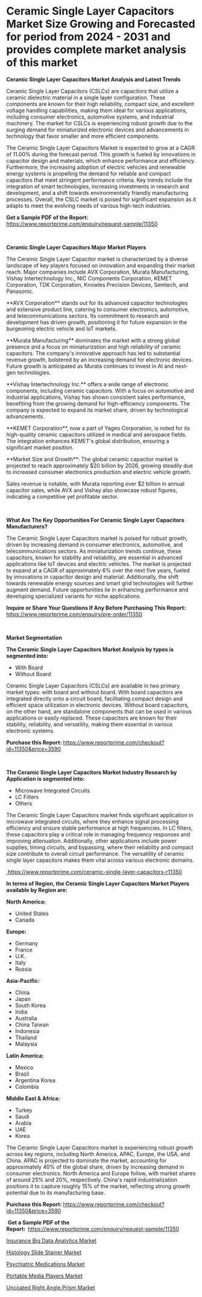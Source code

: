 <p><h1>Ceramic Single Layer Capacitors Market Size Growing and Forecasted for period from 2024 - 2031 and provides complete market analysis of this market</h1></p><p><strong>Ceramic Single Layer Capacitors Market Analysis and Latest Trends</strong></p>
<p><p>Ceramic Single Layer Capacitors (CSLCs) are capacitors that utilize a ceramic dielectric material in a single layer configuration. These components are known for their high reliability, compact size, and excellent voltage handling capabilities, making them ideal for various applications, including consumer electronics, automotive systems, and industrial machinery. The market for CSLCs is experiencing robust growth due to the surging demand for miniaturized electronic devices and advancements in technology that favor smaller and more efficient components.</p><p>The Ceramic Single Layer Capacitors Market is expected to grow at a CAGR of 11.00% during the forecast period. This growth is fueled by innovations in capacitor design and materials, which enhance performance and efficiency. Furthermore, the increasing adoption of electric vehicles and renewable energy systems is propelling the demand for reliable and compact capacitors that meet stringent performance criteria. Key trends include the integration of smart technologies, increasing investments in research and development, and a shift towards environmentally friendly manufacturing processes. Overall, the CSLC market is poised for significant expansion as it adapts to meet the evolving needs of various high-tech industries.</p></p>
<p><strong>Get a Sample PDF of the Report:&nbsp;</strong> <a href="https://www.reportprime.com/enquiry/request-sample/11350?utm_campaign=1130&utm_medium=2&utm_source=Github&utm_content=ia&utm_term=02122024&utm_id=ceramic-single-layer-capacitors">https://www.reportprime.com/enquiry/request-sample/11350</a></p>
<p>&nbsp;</p>
<p><strong>Ceramic Single Layer Capacitors Major Market Players</strong></p>
<p><p>The Ceramic Single Layer Capacitor market is characterized by a diverse landscape of key players focused on innovation and expanding their market reach. Major companies include AVX Corporation, Murata Manufacturing, Vishay Intertechnology Inc., NIC Components Corporation, KEMET Corporation, TDK Corporation, Knowles Precision Devices, Semtech, and Panasonic. </p><p>**AVX Corporation** stands out for its advanced capacitor technologies and extensive product line, catering to consumer electronics, automotive, and telecommunications sectors. Its commitment to research and development has driven growth, positioning it for future expansion in the burgeoning electric vehicle and IoT markets.</p><p>**Murata Manufacturing** dominates the market with a strong global presence and a focus on miniaturization and high reliability of ceramic capacitors. The company's innovative approach has led to substantial revenue growth, bolstered by an increasing demand for electronic devices. Future growth is anticipated as Murata continues to invest in AI and next-gen technologies.</p><p>**Vishay Intertechnology Inc.** offers a wide range of electronic components, including ceramic capacitors. With a focus on automotive and industrial applications, Vishay has shown consistent sales performance, benefiting from the growing demand for high-efficiency components. The company is expected to expand its market share, driven by technological advancements.</p><p>**KEMET Corporation**, now a part of Yageo Corporation, is noted for its high-quality ceramic capacitors utilized in medical and aerospace fields. The integration enhances KEMET's global distribution, ensuring a significant market position.</p><p>**Market Size and Growth**: The global ceramic capacitor market is projected to reach approximately $20 billion by 2026, growing steadily due to increased consumer electronics production and electric vehicle growth.</p><p>Sales revenue is notable, with Murata reporting over $2 billion in annual capacitor sales, while AVX and Vishay also showcase robust figures, indicating a competitive yet profitable sector.</p></p>
<p>&nbsp;</p>
<p><strong>What Are The Key Opportunities For Ceramic Single Layer Capacitors Manufacturers?</strong></p>
<p><p>The Ceramic Single Layer Capacitors market is poised for robust growth, driven by increasing demand in consumer electronics, automotive, and telecommunications sectors. As miniaturization trends continue, these capacitors, known for stability and reliability, are essential in advanced applications like IoT devices and electric vehicles. The market is projected to expand at a CAGR of approximately 6% over the next five years, fueled by innovations in capacitor design and material. Additionally, the shift towards renewable energy sources and smart grid technologies will further augment demand. Future opportunities lie in enhancing performance and developing specialized variants for niche applications.</p></p>
<p><strong>Inquire or Share Your Questions If Any Before Purchasing This Report:</strong> <a href="https://www.reportprime.com/enquiry/pre-order/11350?utm_campaign=1130&utm_medium=2&utm_source=Github&utm_content=ia&utm_term=02122024&utm_id=ceramic-single-layer-capacitors">https://www.reportprime.com/enquiry/pre-order/11350</a></p>
<p>&nbsp;</p>
<p><strong>Market Segmentation</strong></p>
<p><strong>The Ceramic Single Layer Capacitors Market Analysis by types is segmented into:</strong></p>
<p><ul><li>With Board</li><li>Without Board</li></ul></p>
<p><p>Ceramic Single Layer Capacitors (CSLCs) are available in two primary market types: with board and without board. With board capacitors are integrated directly onto a circuit board, facilitating compact design and efficient space utilization in electronic devices. Without board capacitors, on the other hand, are standalone components that can be used in various applications or easily replaced. These capacitors are known for their stability, reliability, and versatility, making them essential in various electronic systems.</p></p>
<p><strong>Purchase this Report:&nbsp;</strong><a href="https://www.reportprime.com/checkout?id=11350&price=3590&utm_campaign=1130&utm_medium=2&utm_source=Github&utm_content=ia&utm_term=02122024&utm_id=ceramic-single-layer-capacitors">https://www.reportprime.com/checkout?id=11350&price=3590</a></p>
<p>&nbsp;</p>
<p><strong>The Ceramic Single Layer Capacitors Market Industry Research by Application is segmented into:</strong></p>
<p><ul><li>Microwave Integrated Circuits</li><li>LC Filters</li><li>Others</li></ul></p>
<p><p>The Ceramic Single Layer Capacitors market finds significant application in microwave integrated circuits, where they enhance signal processing efficiency and ensure stable performance at high frequencies. In LC filters, these capacitors play a critical role in managing frequency responses and improving attenuation. Additionally, other applications include power supplies, timing circuits, and bypassing, where their reliability and compact size contribute to overall circuit performance. The versatility of ceramic single layer capacitors makes them vital across various electronic domains.</p></p>
<p><a href="https://www.reportprime.com/ceramic-single-layer-capacitors-r11350?utm_campaign=1130&utm_medium=2&utm_source=Github&utm_content=ia&utm_term=02122024&utm_id=ceramic-single-layer-capacitors">&nbsp;https://www.reportprime.com/ceramic-single-layer-capacitors-r11350</a></p>
<p><strong>In terms of Region, the Ceramic Single Layer Capacitors Market Players available by Region are:</strong></p>
<p>
    <p> <strong> North America: </strong>
        <ul>
            <li>United States</li>
            <li>Canada</li>
        </ul>
        </p> 
    <p> <strong> Europe: </strong>
        <ul>
            <li>Germany</li>
            <li>France</li>
            <li>U.K.</li>
            <li>Italy</li>
            <li>Russia</li>
        </ul>
        </p> 
    <p> <strong> Asia-Pacific: </strong>
        <ul>
            <li>China</li>
            <li>Japan</li>
            <li>South Korea</li>
            <li>India</li>
            <li>Australia</li>
            <li>China Taiwan</li>
            <li>Indonesia</li>
            <li>Thailand</li>
            <li>Malaysia</li>
        </ul>
        </p> 
    <p> <strong> Latin America: </strong>
        <ul>
            <li>Mexico</li>
            <li>Brazil</li>
            <li>Argentina Korea</li>
            <li>Colombia</li>
        </ul>
        </p> 
    <p> <strong> Middle East & Africa: </strong>
        <ul>
            <li>Turkey</li>
            <li>Saudi</li>
            <li>Arabia</li>
            <li>UAE</li>
            <li>Korea</li>
        </ul>
    </p>
    </p>
<p><p>The Ceramic Single Layer Capacitors market is experiencing robust growth across key regions, including North America, APAC, Europe, the USA, and China. APAC is projected to dominate the market, accounting for approximately 40% of the global share, driven by increasing demand in consumer electronics. North America and Europe follow, with market shares of around 25% and 20%, respectively. China's rapid industrialization positions it to capture roughly 15% of the market, reflecting strong growth potential due to its manufacturing base.</p></p>
<p><strong>Purchase this Report: </strong><a href="https://www.reportprime.com/checkout?id=11350&price=3590&utm_campaign=1130&utm_medium=2&utm_source=Github&utm_content=ia&utm_term=02122024&utm_id=ceramic-single-layer-capacitors">https://www.reportprime.com/checkout?id=11350&price=3590</a></p>
<p>&nbsp;<strong>Get a Sample PDF of the Report:&nbsp;&nbsp;</strong><a href="https://www.reportprime.com/enquiry/request-sample/11350?utm_campaign=1130&utm_medium=2&utm_source=Github&utm_content=ia&utm_term=02122024&utm_id=ceramic-single-layer-capacitors">https://www.reportprime.com/enquiry/request-sample/11350</a></p>
<p><strong></strong></p>
<p><p><a href="https://www.linkedin.com/pulse/insurance-big-data-analytics-market-size-share-analysis-2024-2031-k7koc?utm_campaign=1130&utm_medium=2&utm_source=Github&utm_content=ia&utm_term=02122024&utm_id=ceramic-single-layer-capacitors">Insurance Big Data Analytics Market</a></p><p><a href="https://issuu.com/reportprime-2/docs/histology-slide-stainer-market-size-2030.pptx?utm_campaign=1130&utm_medium=2&utm_source=Github&utm_content=ia&utm_term=02122024&utm_id=ceramic-single-layer-capacitors">Histology Slide Stainer Market</a></p><p><a href="https://www.linkedin.com/pulse/psychiatric-medications-market-forecasting-share-size-revenue-bjvyc?utm_campaign=1130&utm_medium=2&utm_source=Github&utm_content=ia&utm_term=02122024&utm_id=ceramic-single-layer-capacitors">Psychiatric Medications Market</a></p><p><a href="https://github.com/RickHolmes3/Market-Research-Report-List-7/blob/main/portable-media-players-market.md?utm_campaign=1130&utm_medium=2&utm_source=Github&utm_content=ia&utm_term=02122024&utm_id=ceramic-single-layer-capacitors">Portable Media Players Market</a></p><p><a href="https://issuu.com/reportprime-2/docs/uncoated-right-angle-prism-market-size-2030.pptx?utm_campaign=1130&utm_medium=2&utm_source=Github&utm_content=ia&utm_term=02122024&utm_id=ceramic-single-layer-capacitors">Uncoated Right Angle Prism Market</a></p></p>
